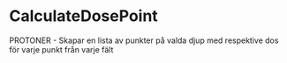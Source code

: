 # CalculateDosePoint
PROTONER - Skapar en lista av punkter på valda djup med respektive dos för varje punkt från varje fält
